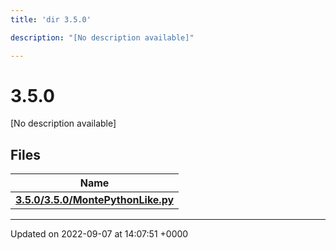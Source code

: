 ```yaml
---
title: 'dir 3.5.0'

description: "[No description available]"

---
```


# 3.5.0

[No description available]

## Files

| Name           |
| -------------- |
| **[3.5.0/3.5.0/MontePythonLike.py](/documentation/code/files/3_85_80_2montepythonlike_8py/#file-350montepythonlikepy)**  |






-------------------------------

Updated on 2022-09-07 at 14:07:51 +0000
